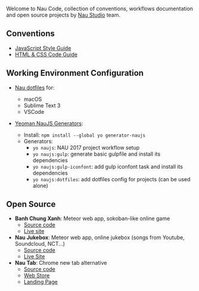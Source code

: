 Welcome to Nau Code, collection of conventions, workflows documentation and open source projects by [Nau Studio](https://nautud.io) team.

## Conventions

- [JavaScript Style Guide](https://naustudio.github.io/javascript/)
- [HTML & CSS Code Guide](https://naustudio.github.io/code-guide/)

## Working Environment Configuration

- [Nau dotfiles](https://github.com/naustudio/dotfiles) for:
  + macOS
  + Sublime Text 3
  + VSCode

- [Yeoman NauJS Generators](https://www.npmjs.com/package/generator-naujs):
  + Install: `npm install --global yo generator-naujs`
  + Generators:
    - `yo naujs`: NAU 2017 project workflow setup
    - `yo naujs:gulp`: generate basic gulpfile and install its dependencies
    - `yo naujs:gulp-iconfont`: add gulp iconfont task and install its dependencies
    - `yo naujs:dotfiles`: add dotfiles config for projects (can be used alone)

## Open Source

- __Banh Chung Xanh__: Meteor web app, sokoban-like online game
  + [Source code](https://github.com/naustudio/banh-chung-xanh)
  + [Live site](https://banhchungxanh.naustud.io/vi)
- __Nau Jukebox__: Meteor web app, online jukebox (songs from Youtube, Soundcloud, NCT...)
  + [Source code](https://github.com/naustudio/nau-jukebox)
  + [Live Site](https://jukebox.naustud.io)
- __Nau Tab__: Chrome new tab alternative
  + [Source code](https://github.com/trongthanh/nau-chrome-tab)
  + [Web Store](https://chrome.google.com/webstore/detail/nau-tab/pimockeojlggmlnknhicajgckmlggifa?hl=en)
  + [Landing Page](https://naustud.io/start)
